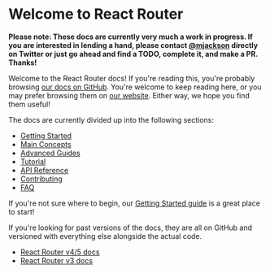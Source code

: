 # Welcome to React Router

**Please note: These docs are currently very much a work in progress. If you are
interested in lending a hand, please contact
[@mjackson](https://twitter.com/mjackson) directly on Twitter or just go ahead
and find a TODO, complete it, and make a PR. Thanks!**

Welcome to the React Router docs! If you're reading this, you're probably
browsing [our docs on GitHub](/docs). You're welcome to keep reading here, or
you may prefer browsing them on [our website](https://reactrouter.com). Either
way, we hope you find them useful!

The docs are currently divided up into the following sections:

- [Getting Started](getting-started.md)
- [Main Concepts](main-concepts.md)
- [Advanced Guides](advanced-guides)
- [Tutorial](tutorial)
- [API Reference](api-reference)
- [Contributing](contributing.md)
- [FAQ](faq.md)

If you're not sure where to begin, our [Getting Started
guide](getting-started.md) is a great place to start!

If you're looking for past versions of the docs, they are all on GitHub and
versioned with everything else alongside the actual code.

- [React Router v4/5 docs](#TODO)
- [React Router v3 docs](#TODO)
